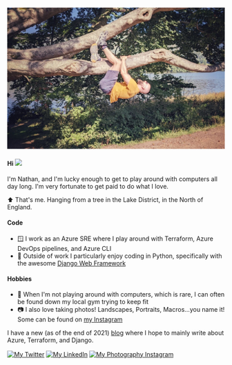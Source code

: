 ![Me, hanging from a tree!](https://raw.githubusercontent.com/thefisk/thefisk/main/justhangingaround.jpg)

#### Hi <img src="https://media.giphy.com/media/hvRJCLFzcasrR4ia7z/giphy.gif" width="25px">
I'm Nathan, and I'm lucky enough to get to play around with computers all day long. I'm very fortunate to get paid to do what I love.

⬆️ That's me.  Hanging from a tree in the Lake District, in the North of England.

#### Code

- 🪟 I work as an Azure SRE where I play around with Terraform, Azure DevOps pipelines, and Azure CLI
- 🐍 Outside of work I particularly enjoy coding in Python, specifically with the awesome [Django Web Framework](https://github.com/django/django)

#### Hobbies

- 💪 When I'm not playing around with computers, which is rare, I can often be found down my local gym trying to keep fit
- 📷 I also love taking photos! Landscapes, Portraits, Macros...you name it! Some can be found on [my Instagram](https://www.instagram.com/photography.of.fisk/)

I have a new (as of the end of 2021) [blog](https://nathanfisk.co.uk) where I hope to mainly write about Azure, Terraform, and Django.

<p align="left">
<a href="https://twitter.com/thisisfisk" target="blank"><img align="center" src="https://raw.githubusercontent.com/rahuldkjain/github-profile-readme-generator/master/src/images/icons/Social/twitter.svg" alt="My Twitter" height="30" width="40" /></a>
<a href="https://www.linkedin.com/in/nfisk/" target="blank"><img align="center" src="https://raw.githubusercontent.com/rahuldkjain/github-profile-readme-generator/master/src/images/icons/Social/linked-in-alt.svg" alt="My LinkedIn" height="30" width="40" /></a>
<a href="https://www.instagram.com/photography.of.fisk/" target="blank"><img align="center" src="https://raw.githubusercontent.com/rahuldkjain/github-profile-readme-generator/master/src/images/icons/Social/instagram.svg" alt="My Photography Instagram" height="30" width="40" /></a>
